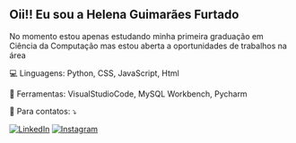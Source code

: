 ## Oii!! Eu sou a Helena Guimarães Furtado

<p align="left"> 
 No momento estou apenas estudando minha primeira graduação em Ciência da Computação mas estou aberta a oportunidades de trabalhos na área
</p>

<p align="left">
  💻  Linguagens: Python, CSS, JavaScript, Html
</p>

<p align="left">
  💼 Ferramentas: VisualStudioCode, MySQL Workbench, Pycharm
</p>

<p align="left">
  📱 Para contatos: ⤵️
</p>

<p align="left">
  <a href="#" title="LinkedIn">
  <img src="https://img.shields.io/badge/-Linkedin-0e76a8?style=flat-square&logo=Linkedin&logoColor=white&link=www.linkedin.com/in/helena-furtado-21b543338" alt="LinkedIn"/></a>
  <a href="#" title="WhatsApp">
  <img src="https://img.shields.io/badge/-Instagram-DF0174?style=flat-square&labelColor=DF0174&logo=instagram&logoColor=white&link=https://www.instagram.com/lena.furtadoo/" alt="Instagram"/></a>
</p>
